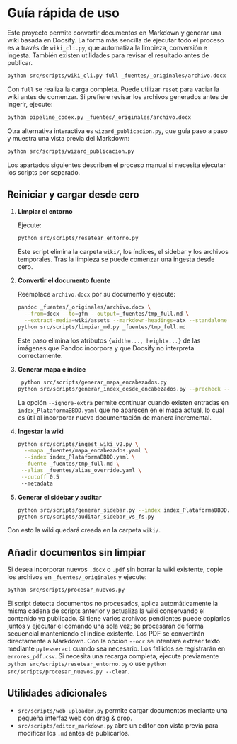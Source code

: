 # Guía rápida de uso

Este proyecto permite convertir documentos en Markdown y generar una wiki basada en Docsify.
La forma más sencilla de ejecutar todo el proceso es a través de
`wiki_cli.py`, que automatiza la limpieza, conversión e ingesta. También
existen utilidades para revisar el resultado antes de publicar.

```bash
python src/scripts/wiki_cli.py full _fuentes/_originales/archivo.docx
```

Con `full` se realiza la carga completa. Puede utilizar `reset` para vaciar
la wiki antes de comenzar. Si prefiere revisar los archivos generados antes
de ingerir, ejecute:

```bash
python pipeline_codex.py _fuentes/_originales/archivo.docx
```

Otra alternativa interactiva es `wizard_publicacion.py`, que guía paso a
paso y muestra una vista previa del Markdown:

```bash
python src/scripts/wizard_publicacion.py
```

Los apartados siguientes describen el proceso manual si necesita ejecutar
los scripts por separado.

## Reiniciar y cargar desde cero

1. **Limpiar el entorno**

   Ejecute:

   ```bash
   python src/scripts/resetear_entorno.py
   ```

   Este script elimina la carpeta `wiki/`, los índices, el sidebar y los archivos temporales. Tras la limpieza se puede comenzar una ingesta desde cero.

2. **Convertir el documento fuente**

   Reemplace `archivo.docx` por su documento y ejecute:

   ```bash
   pandoc _fuentes/_originales/archivo.docx \
     --from=docx --to=gfm --output=_fuentes/tmp_full.md \
     --extract-media=wiki/assets --markdown-headings=atx --standalone --wrap=none
   python src/scripts/limpiar_md.py _fuentes/tmp_full.md
   ```
   Este paso elimina los atributos `{width=..., height=...}` de las imágenes
   que Pandoc incorpora y que Docsify no interpreta correctamente.

3. **Generar mapa e índice**

   ```bash
    python src/scripts/generar_mapa_encabezados.py
   python src/scripts/generar_index_desde_encabezados.py --precheck --ignore-extra
   ```
   La opción `--ignore-extra` permite continuar cuando existen entradas en
   `index_PlataformaBBDD.yaml` que no aparecen en el mapa actual, lo cual es
   útil al incorporar nueva documentación de manera incremental.

4. **Ingestar la wiki**

   ```bash
   python src/scripts/ingest_wiki_v2.py \
     --mapa _fuentes/mapa_encabezados.yaml \
     --index index_PlataformaBBDD.yaml \
    --fuente _fuentes/tmp_full.md \
    --alias _fuentes/alias_override.yaml \
    --cutoff 0.5
    --metadata
   ```

5. **Generar el sidebar y auditar**

   ```bash
   python src/scripts/generar_sidebar.py --index index_PlataformaBBDD.yaml --out _sidebar.md --tolerant
   python src/scripts/auditar_sidebar_vs_fs.py
   ```

Con esto la wiki quedará creada en la carpeta `wiki/`.

## Añadir documentos sin limpiar

Si desea incorporar nuevos `.docx` o `.pdf` sin borrar la wiki existente, copie los archivos en `_fuentes/_originales` y ejecute:

```bash
python src/scripts/procesar_nuevos.py
```

El script detecta documentos no procesados, aplica automáticamente la misma cadena de scripts anterior y actualiza la wiki conservando el contenido ya publicado.
Si tiene varios archivos pendientes puede copiarlos juntos y ejecutar el comando una sola vez; se procesarán de forma secuencial manteniendo el índice existente.
Los PDF se convertirán directamente a Markdown. Con la opción `--ocr` se intentará extraer texto mediante `pytesseract` cuando sea necesario. Los fallidos se registrarán en `errores_pdf.csv`.
Si necesita una recarga completa, ejecute previamente `python src/scripts/resetear_entorno.py` o use `python src/scripts/procesar_nuevos.py --clean`.

## Utilidades adicionales

- `src/scripts/web_uploader.py` permite cargar documentos mediante una pequeña
  interfaz web con drag & drop.
- `src/scripts/editor_markdown.py` abre un editor con vista previa para modificar
  los `.md` antes de publicarlos.
